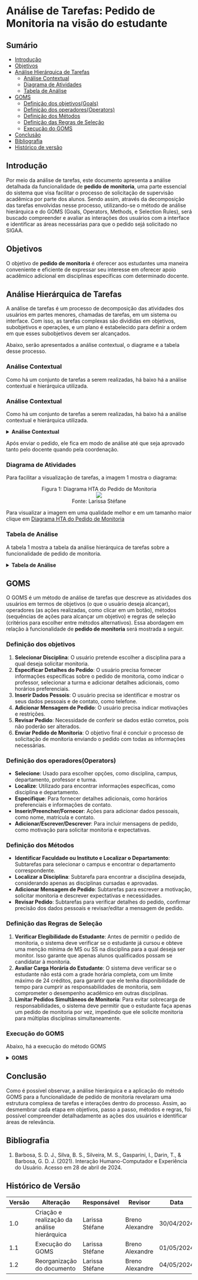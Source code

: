 # Análise de Tarefas: Pedido de Monitoria na visão do estudante

## Sumário
* [Introdução](#Introdução)
* [Objetivos](#Objetivos)
* [Análise Hierárquica de Tarefas](Análise-Hierárquica-de-Tarefas)
    * [Análise Contextual](#Análise-Contextual)
    * [Diagrama de Atividades](#Diagrama-de-Atividades)
    * [Tabela de Análise](#Tabela-de-Análise)
* [GOMS](#GOMS)
    * [Definição dos objetivos(Goals)](#Definição-dos-objetivos)
    * [Definição dos operadores(Operators)](#Definição-dos-operadores(Operators))
    * [Definição dos Métodos](#Definição-dos-Métodos )
    * [Definição das Regras de Seleção](#Definição-das-Regras-de-Seleção)
    * [Execução do GOMS](#Execução-do-GOMS)
* [Conclusão](#Conclusão)
* [Bibliografia](#Bibliografia)
* [Histórico de versão](#Histórico-de-versão)
  
## Introdução
Por meio da análise de tarefas, este documento apresenta a análise detalhada da funcionalidade de **pedido de monitoria**, uma parte essencial do sistema que visa facilitar o processo de solicitação de supervisão acadêmica por parte dos alunos. Sendo assim, através da decomposição das tarefas envolvidas nesse processo, utilizando-se o método de análise hierárquica e do GOMS (Goals, Operators, Methods, e Selection Rules), será buscado compreender e avaliar as interações dos usuários com a interface e identificar as áreas necessárias para que o pedido sejá solicitado no SIGAA.

## Objetivos
O objetivo de **pedido de monitoria** é oferecer aos estudantes uma maneira conveniente e eficiente de expressar seu interesse em oferecer apoio acadêmico adicional em disciplinas específicas com determinado docente.

## Análise Hierárquica de Tarefas
A análise de tarefas é um processo de decomposição das atividades dos usuários em partes menores, chamadas de tarefas, em um sistema ou interface. Com isso, as tarefas complexas são divididas em objetivos, subobjetivos e operações, e um plano é estabelecido para definir a ordem em que esses subobjetivos devem ser alcançados.

Abaixo, serão apresentados a análise contextual, o diagrame e a tabela desse processo.

### Análise Contextual
Como há um conjunto de tarefas a serem realizadas, há baixo há a análise contextual e hierárquica
utilizada.

### Análise Contextual
Como há um conjunto de tarefas a serem realizadas, há baixo há a análise contextual e hierárquica utilizada.

<details>
  <summary size="20"><b> Análise Contextual </b></summary> 

    0. Realizar Pedido de Monitoria (1>2)
      1. Selecionar Disciplina (1>2)
        1.1 Identificar Instituto ou Departamento (1+2) 
          1.1.1 Identificar Nível de Ensino
          1.1.2 Identificar Unidade 
       1.2 Localizar a Disciplina (Somente disciplinas cursadas e aprovadas) 
    
     2. Especificar Detalhes do Pedido (1>2)
    	 2.1 Escolher Professor 
    	 2.2 Selecionar Turma (Caso o professor lecione para diversas turmas da disciplina) 
    	 2.3 Adicionar Informações Adicionais (Horários preferenciais de atendimento, tópicos que possui mais facilidade, entre outros) 
    
     3. Inserir Dados Pessoais (1+2) 
    	 3.1 Preencher Nome e Fornecer Contato (E-mail mais utilizado e telefone) 
    	 3.2 Inserir Matrícula (Vai indicar o histórico no sistema)
    
     4. Adicionar Mensagem de Pedido (1+2)
    	 4.1 Escrever Motivação para Solicitar Monitoria 
    	 4.2 Descrever expectativas, necessidades e restrições 
    
     5. Revisar Pedido (1+2)
    	 5.1 Verificar Detalhes do Pedido 
    	 5.2 Confirmar Precisão dos Dados Pessoais 
    	 5.3 Revisar e Editar Mensagem de Pedido 
     6. Enviar Pedido de Monitoria 

**Fonte:** [Larissa Stéfane](https://github.com/SkywalkerSupreme)

</details>

Após enviar o pedido, ele fica em modo de análise até que seja aprovado tanto pelo docente quando pela coordenação.

### Diagrama de Atividades

Para facilitar a visualização de tarefas, a imagem 1 mostra o diagrama:

 <div align="center">
    Figura 1: Diagrama HTA do Pedido de Monitoria
    <br>
    <img src="https://raw.githubusercontent.com/Interacao-Humano-Computador/2024.1-SIGAA/main/docs/Midia/pedidoMOnitoriaHierarquica.png">
    <br>
     Fonte: Larissa Stéfane
    <br>
</div>

Para visualizar a imagem em uma qualidade melhor e em um tamanho maior clique em [Diagrama HTA do Pedido de Monitoria](https://raw.githubusercontent.com/Interacao-Humano-Computador/2024.1-SIGAA/main/docs/Midia/pedidoMOnitoriaHierarquica.png)

### Tabela de Análise
A tabela 1 mostra a tabela da análise hierárquica de tarefas sobre a funcionalidade de pedido de monitoria.

<details>
  <summary size="20"><b> Tabela de Análise </b></summary> 

**Tabela 1**: Análise Hierárquica de pedido de monitoria
| Objetivos/Operações                              | Relações      | Problemas e Recomendações                                                                                              |
|--------------------------------------------------|---------------|-----------------------------------------------------------------------------------------------------------------------|
| 0. Realizar Pedido de Monitoria                  | 1 > 2         | **Input**: Necessidade de monitoria em uma disciplina específica.<br>**Feedback**: Professor recebe pedido de monitoria para ser analisado.<br>**Plano**: Realizar a seleção da disciplina desejada.<br>**Recomendação**: Prosseguir para especificar os detalhes do pedido. |
| 1. Selecionar Disciplina                        | 1 > 2         | **Input**: Escolha da disciplina desejada.<br>**Feedback**: Lista de disciplinas disponíveis de acordo com os critérios selecionados.<br>**Plano:** Selecionar a disciplina desejada.<br>**Recomendação**: Identificar instituto ou departamento relevante. |
| 1.1 Identificar Instituto ou Departamento        | 1 + 2         | **Plano**: Pesquisar institutos e departamentos.<br>**Recomendação**: Selecionar o instituto ou departamento relevante.            |
| 1.1.1 Identificar Nível de Ensino                |         | **Plano**: Identificar o nível de ensino da disciplina selecionada.<br>**Recomendação**: Escolher o nível de ensino adequado.       |
| 1.1.2 Identificar Unidade                        |         | **Plano:** Identificar a unidade acadêmica responsável pela disciplina selecionada.<br>**Recomendação**: Escolher a unidade adequada. |
| 1.2 Localizar a Disciplina (Somente disciplinas cursadas e aprovadas) |  | **Plano**: Localizar a disciplina dentro da estrutura de disciplinas aprovadas.<br>**Recomendação**: Selecionar a disciplina corretamente. |
| 2. Especificar Detalhes do Pedido                | 1 > 2         | **Input**: Preferências de horários de atendimento e tópicos específicos de dificuldade.<br>**Plano**: Especificar os detalhes do pedido.<br>**Recomendação**: Escolher professor e turma adequados. |
| 2.1 Escolher Professor                           |        | **Plano**: Selecionar o professor desejado para a monitoria.<br>**Recomendação**: Escolher um professor com disponibilidade adequada. |
| 2.2 Selecionar Turma (Caso o professor lecione para diversas turmas da disciplina) |  | **Plano**: Escolher a turma desejada para a monitoria.<br>**Recomendação**: Escolher uma turma compatível com a disponibilidade. |
| 2.3 Adicionar Informações Adicionais             |         | **Plano**: Inserir informações adicionais relevantes para o pedido de monitoria.<br>**Recomendação**: Inserir informações relevantes e claras. |
| 3. Inserir Dados Pessoais                        | 1 + 2         | **Input**: Nome, e-mail principal e telefone para contato.<br>**Feedback**: Confirmação dos dados pessoais.<br>**Plano**: Inserir os dados pessoais necessários.<br>**Recomendação**: Revisar os dados inseridos. |
| 3.1 Preencher Nome e Fornecer Contato            |        | **Plano**: Preencher o nome e fornecer informações de contato.<br>**Recomendação**: Fornecer informações corretas e atualizadas. |
| 3.2 Inserir Matrícula                            |          | **Plano**: Inserir a matrícula do aluno.<br>**Recomendação**: Verificar a matrícula para garantir a precisão dos dados. |
| 4. Adicionar Mensagem de Pedido                  | 1 + 2         | **Input**: Necessidades de informações relevantes que orientam a autorização do pedido.<br>**Plano**: Escrever uma mensagem de pedido contendo motivação, expectativas e restrições.<br>**Recomendação**: Elaborar uma mensagem clara e concisa. |
| 4.1 Escrever Motivação para Solicitar Monitoria  |          | **Plano**: Escrever a motivação para solicitar a monitoria.<br>**Recomendação**: Expressar claramente as razões para a solicitação. |
| 4.2 Descrever expectativas, necessidades e restrições |  | **Plano**: Descrever as expectativas, necessidades e restrições para a monitoria.<br>**Recomendação**: Detalhar as expectativas de forma precisa. |
| 5. Revisar Pedido                               | 1 + 2         | **Input**: Necessidade de conferir, pois os dados não poderão ser alterados depois. <br>**Plano**: Revisar todos os detalhes do pedido antes de enviar.<br>**Recomendação**: Verificar cuidadosamente todas as informações inseridas. |
| 5.1 Verificar Detalhes do Pedido                 |         | **Plano**: Verificar se todos os detalhes do pedido estão corretos.<br>**Recomendação**: Revisar cada detalhe minuciosamente. |
| 5.2 Confirmar Precisão dos Dados Pessoais        |          | **Plano**: Confirmar se os dados pessoais inseridos estão corretos.<br>**Recomendação**: Verificar a precisão dos dados pessoais. |
| 5.3 Revisar e Editar Mensagem de Pedido          |          | **Plano**: Revisar e editar a mensagem de pedido conforme necessário.<br>**Recomendação**: Garantir que a mensagem esteja clara e completa. |
| 6. Enviar Pedido de Monitoria                    |               |**Input**: Enviar o pedido para avaliação. <br>**Plano**: Enviar o pedido de monitoria para avaliação.<br>Recomendação: Enviar o pedido somente após revisão completa. |

**Fonte:** [Larissa Stéfane](https://github.com/SkywalkerSupreme)

</details>

## GOMS
O GOMS é um método de análise de tarefas que descreve as atividades dos usuários em termos de objetivos (o que o usuário deseja alcançar), operadores (as ações realizadas, como clicar em um botão), métodos (sequências de ações para alcançar um objetivo) e regras de seleção (critérios para escolher entre métodos alternativos). Essa abordagem em relação à funcionalidade de **pedido de monitoria** será mostrada a seguir.

### Definição dos objetivos

1. **Selecionar Disciplina**: O usuário pretende escolher a disciplina para a qual deseja solicitar monitoria.
2. **Especificar Detalhes do Pedido**: O usuário precisa fornecer informações específicas sobre o
pedido de monitoria, como indicar o professor, selecionar a turma e adicionar detalhes adicionais, como horários preferenciais.
3. **Inserir Dados Pessois**: O usuário precisa se identificar e mostrar os seus dados pessoais e de contato, como telefone.
4.  **Adicionar Mensagem de Pedido**: O usuário precisa indicar motivações e restrições.
5.  **Revisar Pedido**: Necessidade de conferir se dados estão corretos, pois não poderão ser alterados.
6. **Enviar Pedido de Monitoria**: O objetivo final é concluir o processo de solicitação de monitoria enviando o pedido com todas as informações necessárias.

### Definição dos operadores(Operators)
- **Selecione**: Usado para escolher opções, como disciplina, campus, departamento, professor e turma.
- **Localize**: Utilizado para encontrar informações específicas, como disciplina e departamento.
- **Especifique**: Para fornecer detalhes adicionais, como horários preferenciais e informações de contato.
- **Inserir/Preencher/Fornecer**: Ações para adicionar dados pessoais, como nome, matrícula e contato.
- **Adicionar/Escrever/Descrever**: Para incluir mensagens de pedido, como motivação para solicitar monitoria e expectativas.
  
### Definição dos Métodos
- **Identificar Faculdade ou Instituto e Localizar o Departamento**: Subtarefas para selecionar o campus e encontrar o departamento correspondente.
- **Localizar a Disciplina**: Subtarefa para encontrar a disciplina desejada, considerando apenas as disciplinas cursadas e aprovadas.
- **Adicionar Mensagem de Pedido**: Subtarefas para escrever a motivação, solicitar monitoria e descrever expectativas e necessidades.
- **Revisar Pedido**: Subtarefas para verificar detalhes do pedido, confirmar precisão dos dados pessoais e revisar/editar a mensagem de pedido.

### Definição das Regras de Seleção

1. **Verificar Elegibilidade do Estudante**: Antes de permitir o pedido de monitoria, o sistema deve verificar se o estudante já cursou e obteve uma menção mínima de MS ou SS na disciplina para a qual deseja ser monitor. Isso garante que apenas alunos qualificados possam se candidatar à monitoria.
2. **Avaliar Carga Horária do Estudante**: O sistema deve verificar se o estudante não está com a grade horária completa, com um limite máximo de 24 créditos, para garantir que ele tenha disponibilidade de tempo para cumprir as responsabilidades de monitoria, sem comprometer o desempenho acadêmico em outras disciplinas.
3. **Limitar Pedidos Simultâneos de Monitoria**: Para evitar sobrecarga de responsabilidades, o sistema deve permitir que o estudante faça apenas um pedido de monitoria por vez, impedindo que ele solicite monitoria para múltiplas disciplinas simultaneamente.

### Execução do GOMS


Abaixo, há a execução do método GOMS

<details>
  <summary size="20"><b> GOMS </b></summary> 

      
      GOAL 0: Realizar Pedido de Monitoria
      
      GOAL 1: Selecionar Disciplina
      - METHOD 1.A: Escolher Campus
        - METHOD 1.A.A: Identificar Faculdade ou Instituto
          - OPERATOR 1.A.A.1: Selecionar o campus desejado.
        - METHOD 1.A.B: Localizar o Departamento
          - OPERATOR 1.A.B.1: Localizar e selecionar o departamento correspondente ao campus escolhido.
      - METHOD 1.B: Localizar a Disciplina
        - OPERATOR 1.B.1: Navegar pelas disciplinas disponíveis.
        - SELECTION RULE 1.B.1: Selecionar apenas disciplinas cursadas e aprovadas, com menção mínima de MS ou SS.
      
      GOAL 2: Especificar Detalhes do Pedido
      - METHOD 2.A: Indicar Professor
        - OPERATOR 2.A.1: Selecionar o professor desejado, se aplicável.
      - METHOD 2.B: Selecionar Turma
        - OPERATOR 2.B.1: Escolher a turma desejada, se necessário.
      - METHOD 2.C: Adicionar Informações Adicionais
        - OPERATOR 2.C.1: Inserir detalhes adicionais, como horários preferenciais e tópicos específicos.
      
      GOAL 3: Inserir Dados Pessoais
      - METHOD 3.A: Preencher Nome
        - OPERATOR 3.A.1: Digitar o nome do estudante.
      - METHOD 3.B: Inserir Matrícula
        - OPERATOR 3.B.1: Digitar o número de matrícula do estudante.
      - METHOD 3.C: Fornecer Contato
        - OPERATOR 3.C.1: Inserir e-mail ou número de telefone do estudante.
      
      GOAL 4: Adicionar Mensagem de Pedido
      - METHOD 4.A: Escrever Motivação para Solicitar Monitoria
        - OPERATOR 4.A.1: Escrever a motivação para solicitar monitoria.
      - METHOD 4.B: Descrever Expectativas e Necessidades
        - OPERATOR 4.B.1: Descrever as expectativas e necessidades relacionadas à monitoria.
      
      GOAL 5: Revisar Pedido
      - METHOD 5.A: Verificar Detalhes do Pedido
        - OPERATOR 5.A.1: Revisar todos os detalhes do pedido.
      - METHOD 5.B: Confirmar Precisão dos Dados Pessoais
        - OPERATOR 5.B.1: Verificar a precisão dos dados pessoais inseridos.
      - METHOD 5.C: Revisar e Editar Mensagem de Pedido
        - OPERATOR 5.C.1: Revisar e editar a mensagem de pedido conforme necessário.
      
      GOAL 6: Enviar Pedido de Monitoria
      - METHOD 6.A: Enviar Pedido de Monitoria
        - OPERATOR 6.A.1: Clicar no botão de enviar para concluir o pedido de monitoria.

**Fonte:** [Larissa Stéfane](https://github.com/SkywalkerSupreme)

</details>

## Conclusão
Como é possível observar, a análise hierárquica e a aplicação do método GOMS para a funcionalidade de pedido de monitoria revelaram uma estrutura complexa de tarefas e interações dentro do processo. Assim, ao desmembrar cada etapa em objetivos, passo a passo, métodos e regras, foi possível compreender detalhadamente as ações dos usuários e identificar áreas de relevância.

## Bibliografia
1. Barbosa, S. D. J., Silva, B. S., Silveira, M. S., Gasparini, I., Darin, T., & Barbosa, G. D. J. (2021). Interação Humano-Computador e Experiência do Usuário. Acesso em 28 de abril de 2024.

## Histórico de Versão
| Versão | Alteração | Responsável | Revisor | Data |
| - | - | - | - | - |
| 1.0 | Criação e realização da análise hierárquica| Larissa Stéfane | Breno Alexandre | 30/04/2024 |
| 1.1 | Execução do GOMS | Larissa Stéfane | Breno Alexandre | 01/05/2024 |
| 1.2 | Reorganização do documento | Larissa Stéfane | Breno Alexandre | 04/05/2024 |
